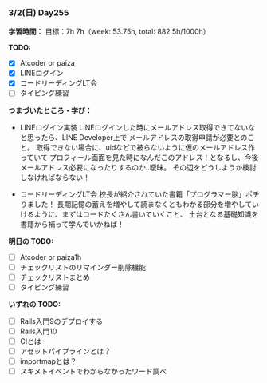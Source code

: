 ### 3/2(日) Day255

**学習時間：**
目標：7h
7h（week: 53.75h, total: 882.5h/1000h）

**TODO:**
- [x] Atcoder or paiza
- [x] LINEログイン
- [x] コードリーディングLT会
- [ ] タイピング練習

**つまづいたところ・学び：**
- LINEログイン実装
LINEログインした時にメールアドレス取得できてないなと思ったら、LINE Developer上で
メールアドレスの取得申請が必要とのこと。
取得できない場合に、uidなどで被らないように仮のメールアドレス作っていて
プロフィール画面を見た時になんだこのアドレス！となるし、今後メールアドレス必要になったりするのか..曖昧。
その辺をどうしようか検討しなければならない！

- コードリーディングLT会
校長が紹介されていた書籍「プログラマー脳」ポチりました！
長期記憶の蓄えを増やして読まなくともわかる部分を増やしていけるように、まずはコードたくさん書いていくこと、
土台となる基礎知識を書籍から補って学んでいかねば！

**明日の TODO:**
- [ ] Atcoder or paiza1h
- [ ] チェックリストのリマインダー削除機能
- [ ] チェックリストまとめ
- [ ] タイピング練習

**いずれの TODO:**
- [ ] Rails入門9のデプロイする
- [ ] Rails入門10
- [ ] CIとは
- [ ] アセットパイプラインとは？
- [ ] importmapとは？
- [ ] スキメトイベントでわからなかったワード調べ
